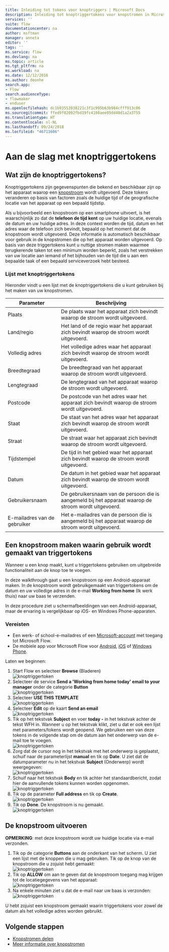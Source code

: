 ```yaml
---
title: Inleiding tot tokens voor knoptriggers | Microsoft Docs
description: Inleiding tot knoptriggertokens voor knopstromen in Microsoft.
services: ''
suite: flow
documentationcenter: na
author: msftman
manager: anneta
editor: ''
tags: ''
ms.service: flow
ms.devlang: na
ms.topic: article
ms.tgt_pltfrm: na
ms.workload: na
ms.date: 12/12/2016
ms.author: deonhe
search.app:
- Flow
search.audienceType:
- flowmaker
- enduser
ms.openlocfilehash: dc1b93553938221c3f1c995b63b984cfff913c06
ms.sourcegitcommit: ffed9f02092fbd19fc4108aee05dd40d1a2a3755
ms.translationtype: HT
ms.contentlocale: nl-NL
ms.lasthandoff: 09/24/2018
ms.locfileid: "46711606"
---
```

# <a name="get-started-with-button-trigger-tokens"></a>Aan de slag met knoptriggertokens
## <a name="what-are-button-trigger-tokens"></a>Wat zijn de knoptriggertokens?
Knoptriggertokens zijn gegevenspunten die bekend en beschikbaar zijn op het apparaat waarop een [knopstroom](introduction-to-button-flows.md) wordt uitgevoerd. Deze tokens veranderen op basis van factoren zoals de huidige tijd of de geografische locatie van het apparaat op een bepaald tijdstip.  

Als u bijvoorbeeld een knopstroom op een smartphone uitvoert, is het waarschijnlijk zo dat de **telefoon de tijd kent** op uw huidige locatie, evenals de datum en uw huidige adres. In deze context worden de tijd, datum en het adres waar de telefoon zich bevindt, bepaald op het moment dat de knopstroom wordt uitgevoerd. Deze informatie is automatisch beschikbaar voor gebruik in de knopstromen die op het apparaat worden uitgevoerd. Op basis van deze triggertokens kunt u nuttige stromen maken waarmee terugkerende taken tot een minimum worden beperkt, zoals het verstrekken van uw locatie aan iemand of het bijhouden van de tijd die u aan een bepaalde taak of een bepaald serviceverzoek hebt besteed.

### <a name="list-of-button-trigger-tokens"></a>Lijst met knoptriggertokens
Hieronder vindt u een lijst met de knoptriggertokens die u kunt gebruiken bij het maken van uw knopstromen.

| Parameter | Beschrijving |
| --- | --- |
| Plaats |De plaats waar het apparaat zich bevindt waarop de stroom wordt uitgevoerd. |
| Land/regio |Het land of de regio waar het apparaat zich bevindt waarop de stroom wordt uitgevoerd. |
| Volledig adres |Het volledige adres waar het apparaat zich bevindt waarop de stroom wordt uitgevoerd. |
| Breedtegraad |De breedtegraad van het apparaat waarop de stroom wordt uitgevoerd. |
| Lengtegraad |De lengtegraad van het apparaat waarop de stroom wordt uitgevoerd. |
| Postcode |De postcode van het adres waar het apparaat zich bevindt waarop de stroom wordt uitgevoerd. |
| Staat |De staat van het adres waar het apparaat zich bevindt waarop de stroom wordt uitgevoerd. |
| Straat |De straat waar het apparaat zich bevindt waarop de stroom wordt uitgevoerd. |
| Tijdstempel |De tijd in het gebied waar het apparaat zich bevindt waarop de stroom wordt uitgevoerd. |
| Datum |De datum in het gebied waar het apparaat zich bevindt waarop de stroom wordt uitgevoerd. |
| Gebruikersnaam |De gebruikersnaam van de persoon die is aangemeld bij het apparaat waarop de stroom wordt uitgevoerd. |
| E-mailadres van de gebruiker |Het e-mailadres van de persoon die is aangemeld bij het apparaat waarop de stroom wordt uitgevoerd. |

## <a name="create-a-button-flow-that-uses-trigger-tokens"></a>Een knopstroom maken waarin gebruik wordt gemaakt van triggertokens
Wanneer u een knop maakt, kunt u triggertokens gebruiken om uitgebreide functionaliteit aan de knop toe te voegen.

In deze walkthrough gaat u een knopstroom op een Android-apparaat maken. In de knopstroom wordt gebruikgemaakt van triggertokens om de datum en uw volledige adres in de e-mail **Working from home** (Ik werk thuis) naar uw baas te verzenden.

In deze procedure ziet u schermafbeeldingen van een Android-apparaat, maar de ervaring is vergelijkbaar op iOS- en Windows Phone-apparaten.

### <a name="prerequisites"></a>Vereisten
* Een werk- of school-e-mailadres of een [Microsoft-account](https://account.microsoft.com/about?refd=www.microsoft.com) met toegang tot Microsoft Flow.
* De mobiele app voor Microsoft Flow voor [Android](https://aka.ms/flowmobiledocsandroid), [iOS](https://aka.ms/flowmobiledocsios) of [Windows Phone](https://aka.ms/flowmobilewindows).

Laten we beginnen:

1. Start Flow en selecteer **Browse**  (Bladeren)  
   ![knoptriggertoken](./media/introduction-to-button-trigger-tokens/1.png)  
2. Selecteer de service **Send a 'Working from home today' email to your manager** onder de categorie **Button**   
   ![knoptriggertoken](./media/introduction-to-button-trigger-tokens/2.png)  
3. Selecteer **USE THIS TEMPLATE**  
   ![knoptriggertoken](./media/introduction-to-button-trigger-tokens/3.png)  
4. Selecteer **Edit** op de kaart **Send an email**  
   ![knoptriggertoken](./media/introduction-to-button-trigger-tokens/3-5.png)  
5. Tik op het tekstvak **Subject** en voer **today -** in het tekstvak achter de tekst WFH in. Wanneer u op het tekstvak klikt, ziet u dat er ook een lijst met parameters/tokens wordt geopend. We gebruiken een van deze tokens in de volgende stap om de datum aan het onderwerp van de e-mail toe te voegen.  
   ![knoptriggertoken](./media/introduction-to-button-trigger-tokens/4.png)  
6. Zorg dat de cursor nog in het tekstvak met het onderwerp is geplaatst, schuif naar de parameterlijst **manual** en tik op **Date**. U ziet dat de datumparameter nu in het tekstvak **Subject** (Onderwerp) wordt weergegeven:  
   ![knoptriggertoken](./media/introduction-to-button-trigger-tokens/6.png)  
7. Schuif naar het tekstvak **Body** en tik achter het standaardbericht, zodat hier de aanvullende tokens kunnen worden opgenomen.  
   ![knoptriggertoken](./media/introduction-to-button-trigger-tokens/7.png)  
8. Tik op de parameter **Full address** en tik op **Create**.  
   ![knoptriggertoken](./media/introduction-to-button-trigger-tokens/8.png)  
9. Tik op **Done**. De knopstroom is nu gemaakt.  
   ![knoptriggertoken](./media/introduction-to-button-trigger-tokens/9.png)  

## <a name="run-the-button-flow"></a>De knopstroom uitvoeren
**OPMERKING**: met deze knopstroom wordt uw huidige locatie via e-mail verzonden.  

1. Tik op de categorie **Buttons** aan de onderkant van het scherm. U ziet een lijst met de knoppen die u mag gebruiken. Tik op de knop van de knopstroom die u zojuist hebt gemaakt:  
   ![knoptriggertoken](./media/introduction-to-button-trigger-tokens/10.png)  
2. Tik op **ALLOW** om aan te geven dat de knopstroom toegang mag krijgen tot de locatiegegevens van het apparaat:  
   ![knoptriggertoken](./media/introduction-to-button-trigger-tokens/11.png)  
3. Na enkele minuten ziet u dat de e-mail naar uw baas is verzonden:  
   ![knoptriggertoken](./media/introduction-to-button-trigger-tokens/12.png)  

U hebt zojuist een knopstroom gemaakt waarin triggertokens voor zowel de datum als het volledige adres worden gebruikt. 

## <a name="next-steps"></a>Volgende stappen
* [Knopstromen delen](share-buttons.md)
* [Meer informatie over knopstromen](introduction-to-button-flows.md)
